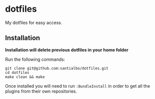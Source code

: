 dotfiles
========

My dotfiles for easy access.

Installation
------------
**Installation will delete previous dotfiles in your home folder**

Run the following commands:

    git clone git@github.com:santialbo/dotfiles.git
    cd dotfiles
    make clean && make

Once installed you will need to run `:BundleInstall` in order to get all the plugins from their own repositories.
